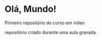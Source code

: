 # Olá, Mundo!
 Primeiro repositório do curso em video

 repositório criado durante uma aula gravada.
 

